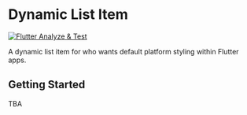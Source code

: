 # Dynamic List Item

[![Flutter Analyze & Test](https://github.com/sems/dynamic_list_item/actions/workflows/flutter-test.yml/badge.svg?branch=master)](https://github.com/sems/dynamic_list_item/actions/workflows/flutter-test.yml)

A dynamic list item for who wants default platform styling within Flutter apps.

## Getting Started

TBA
